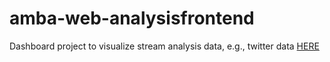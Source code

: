 # amba-web-analysisfrontend
Dashboard project to visualize stream analysis data, e.g., twitter data
[HERE](https://analysis.ambalytics.cloud/)
